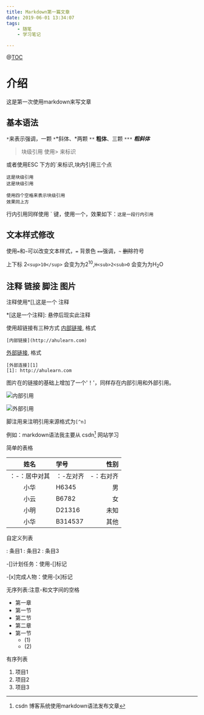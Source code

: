 ```yaml
---
title: Markdown第一篇文章
date: 2019-06-01 13:34:07
tags: 
	- 随笔 
	- 学习笔记

---
```

@[TOC](markdown语法练习)

# 介绍

这是第一次使用markdown来写文章

## 基本语法
`*`来表示强调，一颗 `*`*斜体、*两颗 `**` **粗体**、三颗 `***` ***粗斜体***

> 块级引用
> 使用> 来标识

或者使用ESC 下方的\`来标识,块内引用三个点

```
这是块级引用
这是块级引用
```

    使用四个空格来表示块级引用
    效果同上方

行内引用同样使用 \` 键，使用一个，效果如下：`这是一段行内引用`

<!--more-->
## 文本样式修改

使用`=`和`~`可以改变文本样式，`=` 背景色 `==`强调，`~` ~~删除~~符号

上下标
2`<sup>10</sup>` 会变为为2<sup>10</sup>,`H<sub>2<sub>O` 会变为为H<sub>2</sub>O

## 注释 链接 脚注 图片

注释使用\*[],这是一个 注释

*[这是一个注释]: 悬停后现实此注释

使用超链接有三种方式
[内部链接](http://ahulearn.com), 格式

```
[内部链接](http://ahulearn.com)
```

[外部链接][1], 格式

```
[外部连接][1]
[1]: http://ahulearn.com
```

[1]:http://ahulearn.com#	"个人博客"

图片在的链接的基础上增加了一个'！'，同样存在内部引用和外部引用。

![内部引用](https://cdn.pixabay.com/photo/2017/08/01/00/37/architecture-2562316_1280.jpg#pic_center "内部引用")

![外部引用][2]

[2]:https://cdn.pixabay.com/photo/2017/08/01/00/37/architecture-2562316_1280.jpg " 外部引用 "

脚注用来注明引用来源格式为`[^n]`

例如：markdown语法我主要从 csdn[^1] 网站学习

[^1]: csdn 博客系统使用markdown语法发布文章

简单的表格

姓名|学号|性别
:-:|:-|-:
：-：居中对其|：-左对齐|-：右对齐
小华|H6345|男
小云|B6782|女
小明|D21316|未知
小华|B314537|其他

自定义列表

: 条目1
: 条目2
: 条目3

-[]计划任务：使用\-[]标记

-[x]完成人物：使用\-[x]标记

无序列表:注意\-和文字间的空格

- 第一章
 - 第一节
 - 第二节
- 第二章
 - 第一节
   - (1)
   - (2)

有序列表

1. 项目1
2. 项目2
3. 项目3

